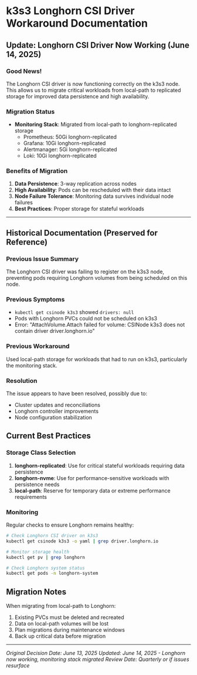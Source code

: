 # k3s3 Longhorn CSI Driver Workaround Documentation

## Update: Longhorn CSI Driver Now Working (June 14, 2025)

### Good News!
The Longhorn CSI driver is now functioning correctly on the k3s3 node. This allows us to migrate critical workloads from local-path to replicated storage for improved data persistence and high availability.

### Migration Status
- **Monitoring Stack**: Migrated from local-path to longhorn-replicated storage
  - Prometheus: 50Gi longhorn-replicated
  - Grafana: 10Gi longhorn-replicated
  - Alertmanager: 5Gi longhorn-replicated
  - Loki: 10Gi longhorn-replicated

### Benefits of Migration
1. **Data Persistence**: 3-way replication across nodes
2. **High Availability**: Pods can be rescheduled with their data intact
3. **Node Failure Tolerance**: Monitoring data survives individual node failures
4. **Best Practices**: Proper storage for stateful workloads

---

## Historical Documentation (Preserved for Reference)

### Previous Issue Summary
The Longhorn CSI driver was failing to register on the k3s3 node, preventing pods requiring Longhorn volumes from being scheduled on this node.

### Previous Symptoms
- `kubectl get csinode k3s3` showed `drivers: null`
- Pods with Longhorn PVCs could not be scheduled on k3s3
- Error: "AttachVolume.Attach failed for volume: CSINode k3s3 does not contain driver driver.longhorn.io"

### Previous Workaround
Used local-path storage for workloads that had to run on k3s3, particularly the monitoring stack.

### Resolution
The issue appears to have been resolved, possibly due to:
- Cluster updates and reconciliations
- Longhorn controller improvements
- Node configuration stabilization

## Current Best Practices

### Storage Class Selection
1. **longhorn-replicated**: Use for critical stateful workloads requiring data persistence
2. **longhorn-nvme**: Use for performance-sensitive workloads with persistence needs
3. **local-path**: Reserve for temporary data or extreme performance requirements

### Monitoring
Regular checks to ensure Longhorn remains healthy:
```bash
# Check Longhorn CSI driver on k3s3
kubectl get csinode k3s3 -o yaml | grep driver.longhorn.io

# Monitor storage health
kubectl get pv | grep longhorn

# Check Longhorn system status
kubectl get pods -n longhorn-system
```

## Migration Notes
When migrating from local-path to Longhorn:
1. Existing PVCs must be deleted and recreated
2. Data on local-path volumes will be lost
3. Plan migrations during maintenance windows
4. Back up critical data before migration

---
*Original Decision Date: June 13, 2025*
*Updated: June 14, 2025 - Longhorn now working, monitoring stack migrated*
*Review Date: Quarterly or if issues resurface*